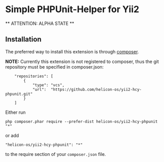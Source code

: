 Simple PHPUnit-Helper for Yii2
==============================

** ATTENTION: ALPHA STATE **

Installation
------------

The preferred way to install this extension is through [composer](http://getcomposer.org/download/).

**NOTE:** Currently this extension is not registered to composer, thus the git repository must be specified
in composer.json:

```
    "repositories": [
        {
            "type": "vcs",
            "url":  "https://github.com/helicon-os/yii2-hcy-phpunit.git"
        }
    ]
```

Either run

```
php composer.phar require --prefer-dist helicon-os/yii2-hcy-phpunit "*"
```

or add

```
"helicon-os/yii2-hcy-phpunit": "*"
```

to the require section of your `composer.json` file.


